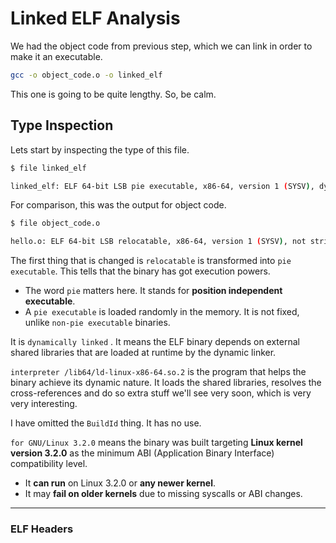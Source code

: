 # Linked ELF Analysis

We had the object code from previous step, which we can link in order to make it an executable.

```bash
gcc -o object_code.o -o linked_elf
```

This one is going to be quite lengthy. So, be calm.

## Type Inspection

Lets start by inspecting the type of this file.

```bash
$ file linked_elf

linked_elf: ELF 64-bit LSB pie executable, x86-64, version 1 (SYSV), dynamically linked, interpreter /lib64/ld-linux-x86-64.so.2, for GNU/Linux 3.2.0, not stripped
```

For comparison, this was the output for object code.

```bash
$ file object_code.o

hello.o: ELF 64-bit LSB relocatable, x86-64, version 1 (SYSV), not stripped
```

The first thing that is changed is `relocatable` is transformed into `pie executable`. This tells that the binary has got execution powers.

* The word `pie` matters here. It stands for **position independent executable**.
* A `pie executable` is loaded randomly in the memory. It is not fixed, unlike `non-pie executable` binaries.

It is `dynamically linked` . It means the ELF binary depends on external shared libraries that are loaded at runtime by the dynamic linker.

`interpreter /lib64/ld-linux-x86-64.so.2` is the program that helps the binary achieve its dynamic nature. It loads the shared libraries, resolves the cross-references and do so extra stuff we'll see very soon, which is very very interesting.

I have omitted the `BuildId` thing. It has no use.

`for GNU/Linux 3.2.0` means the binary was built targeting **Linux kernel version 3.2.0** as the minimum ABI (Application Binary Interface) compatibility level.

* It **can run** on Linux 3.2.0 or **any newer kernel**.
* It may **fail on older kernels** due to missing syscalls or ABI changes.

***

### ELF Headers







